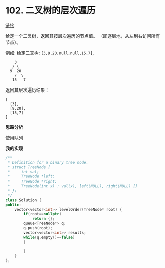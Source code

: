 # 102. 二叉树的层次遍历

[链接](https://leetcode-cn.com/problems/binary-tree-level-order-traversal/description/)

给定一个二叉树，返回其按层次遍历的节点值。 （即逐层地，从左到右访问所有节点）。

例如:
 给定二叉树: `[3,9,20,null,null,15,7]`,

```
    3
   / \
  9  20
    /  \
   15   7
```

返回其层次遍历结果：

```
[
  [3],
  [9,20],
  [15,7]
]
```

**思路分析**

使用队列

**我的实现**

```c++
/**
 * Definition for a binary tree node.
 * struct TreeNode {
 *     int val;
 *     TreeNode *left;
 *     TreeNode *right;
 *     TreeNode(int x) : val(x), left(NULL), right(NULL) {}
 * };
 */
class Solution {
public:
    vector<vector<int>> levelOrder(TreeNode* root) {
        if(root==nullptr)
            return {};
        queue<TreeNode*> q;
        q.push(root);
        vector<vector<int>> results;
        while(q.empty()==false)
        {
            
        }
    }
};
```

